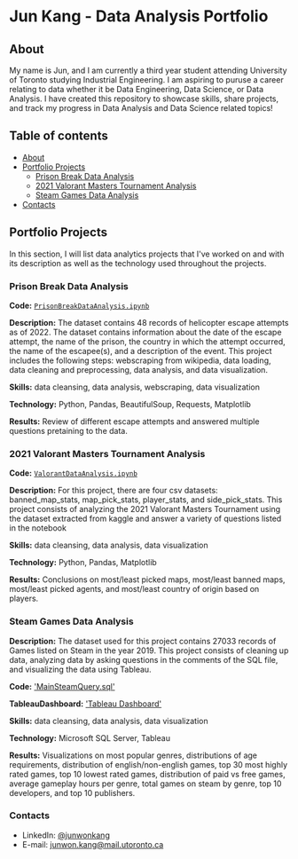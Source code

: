 # Jun Kang - Data Analysis Portfolio

## About 

My name is Jun, and I am currently a third year student attending University of Toronto studying Industrial Engineering. I am aspiring to puruse a career relating to data whether it be Data Engineering, Data Science, or Data Analysis. I have created this repository to showcase skills, share projects, and track my progress in Data Analysis and Data Science related topics!

## Table of contents
- [About](#about)
- [Portfolio Projects](#portfolio-projects)
	+ [Prison Break Data Analysis](#Prison-Break-Data-Analysis)
	+ [2021 Valorant Masters Tournament Analysis](#ValorantDataAnalysis)
	+ [Steam Games Data Analysis](#SteamDataAnalysis)
- [Contacts](#contacts)

## Portfolio Projects
In this section, I will list data analytics projects that I've worked on and with its description as well as the technology used throughout the projects.

### Prison Break Data Analysis
**Code:** [`PrisonBreakDataAnalysis.ipynb`](https://github.com/kangj12/Prison-Break-Data-Analysis/blob/main/PrisonBreakDataAnalysis.ipynb)

**Description:** The dataset contains 48 records of helicopter escape attempts as of 2022. The dataset contains information about the date of the escape attempt, the name of the prison, the country in which the attempt occurred, the name of the escapee(s), and a description of the event. This project includes the following steps: webscraping from wikipedia, data loading, data cleaning and preprocessing, data analysis, and data visualization.

**Skills:** data cleansing, data analysis, webscraping, data visualization

**Technology:** Python, Pandas, BeautifulSoup, Requests, Matplotlib

**Results:** Review of different escape attempts and answered multiple questions pretaining to the data.

### 2021 Valorant Masters Tournament Analysis
**Code:** [`ValorantDataAnalysis.ipynb`](https://github.com/kangj12/ValorantDataAnalysis/blob/main/ValorantDataAnalysis.ipynb)

**Description:** For this project, there are four csv datasets: banned_map_stats, map_pick_stats, player_stats, and side_pick_stats. This project consists of analyzing the 2021 Valorant Masters Tournament using the dataset extracted from kaggle and answer a variety of questions listed in the notebook

**Skills:** data cleansing, data analysis, data visualization

**Technology:** Python, Pandas, Matplotlib

**Results:** Conclusions on most/least picked maps, most/least banned maps, most/least picked agents, and most/least country of origin based on players.

### Steam Games Data Analysis
**Description:** The dataset used for this project contains 27033 records of Games listed on Steam in the year 2019. This project consists of cleaning up data, analyzing data by asking questions in the comments of the SQL file, and visualizing the data using Tableau.

**Code:** ['MainSteamQuery.sql'](https://github.com/kangj12/SteamDataAnalysis/blob/main/MainSteamQuery.sql)

**TableauDashboard:** ['Tableau Dashboard'](https://public.tableau.com/app/profile/jun.kang/viz/SteamGameDashboard/Distributions?publish=yes)

**Skills:** data cleansing, data analysis, data visualization

**Technology:** Microsoft SQL Server, Tableau

**Results:** Visualizations on most popular genres, distributions of age requirements, distribution of english/non-english games, top 30 most highly rated games, top 10 lowest rated games, distribution of paid vs free games, average gameplay hours per genre, total games on steam by genre, top 10 developers, and top 10 publishers.

### Contacts
- LinkedIn: [@junwonkang](https://www.linkedin.com/in/junwonkang/)
- E-mail: junwon.kang@mail.utoronto.ca
